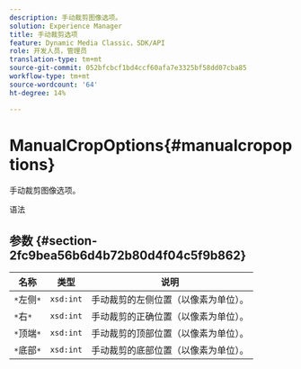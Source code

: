 ```yaml
---
description: 手动裁剪图像选项。
solution: Experience Manager
title: 手动裁剪选项
feature: Dynamic Media Classic，SDK/API
role: 开发人员，管理员
translation-type: tm+mt
source-git-commit: 052bfcbcf1bd4ccf60afa7e3325bf58dd07cba85
workflow-type: tm+mt
source-wordcount: '64'
ht-degree: 14%

---
```



# ManualCropOptions{#manualcropoptions}

手动裁剪图像选项。

语法

## 参数 {#section-2fc9bea56b6d4b72b80d4f04c5f9b862}

| 名称 | 类型 | 说明 |
|---|---|---|
| `*`左侧`*` | `xsd:int` | 手动裁剪的左侧位置（以像素为单位）。 |
| `*`右`*` | `xsd:int` | 手动裁剪的正确位置（以像素为单位）。 |
| `*`顶端`*` | `xsd:int` | 手动裁剪的顶部位置（以像素为单位）。 |
| `*`底部`*` | `xsd:int` | 手动裁剪的底部位置（以像素为单位）。 |


